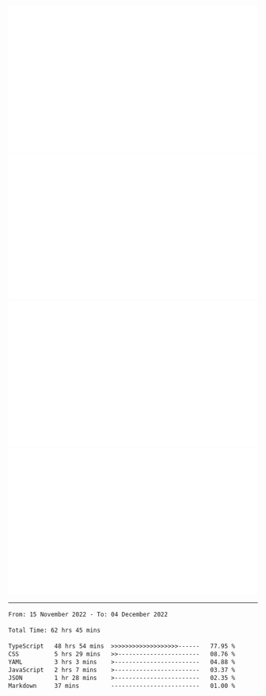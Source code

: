 <div align="center">
  
  ![](https://raw.githubusercontent.com/iaizawa0623/github-stats/master/generated/overview.svg#gh-dark-mode-only)
  ![](https://raw.githubusercontent.com/iaizawa0623/github-stats/master/generated/overview.svg#gh-light-mode-only)
  ![](https://raw.githubusercontent.com/iaizawa0623/github-stats/master/generated/languages.svg#gh-dark-mode-only)
  ![](https://raw.githubusercontent.com/iaizawa0623/github-stats/master/generated/languages.svg#gh-light-mode-only)

</div>


<!-- <a href="https://github.com/anuraghazra/github-readme-stats">
  <img src="https://github-readme-stats.vercel.app/api?username=iaizawa0623&show_icons=true&count_private=true&theme=dracula&line_height=40" />
  <img src="https://github-readme-stats.vercel.app/api/top-langs/?username=iaizawa0623&count_private=true&theme=dracula" />
</a>
 -->
***

<!--START_SECTION:waka-->

```text
From: 15 November 2022 - To: 04 December 2022

Total Time: 62 hrs 45 mins

TypeScript   48 hrs 54 mins  >>>>>>>>>>>>>>>>>>>------   77.95 %
CSS          5 hrs 29 mins   >>-----------------------   08.76 %
YAML         3 hrs 3 mins    >------------------------   04.88 %
JavaScript   2 hrs 7 mins    >------------------------   03.37 %
JSON         1 hr 28 mins    >------------------------   02.35 %
Markdown     37 mins         -------------------------   01.00 %
```

<!--END_SECTION:waka-->
